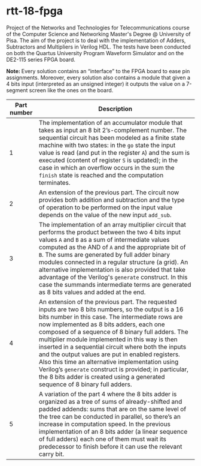 # rtt-18-fpga
Project of the Networks and Technologies for Telecommunications course of the Computer Science and Networking Master's Degree @ University of Pisa. The aim of the project is to deal with the implementation of Adders, Subtractors and Multipliers in Verilog HDL. The tests have been conducted on both the Quartus University Program Waveform Simulator and on the DE2-115 series FPGA board.

<b>Note: </b>Every solution contains an “interface” to the FPGA board to ease pin assignments. Moreover, every solution also contains a module that given a 4 bits input (interpreted as an unsigned integer) it outputs the value on a 7-segment screen like the ones on the board.

| <b>Part number</b> | <b>Description</b> |
| ---------- | ----------- |
| 1 | The implementation of an accumulator module that takes as input an 8 bit 2’s-complement number. The sequential circuit has been modeled as a finite state machine with two states: in the `go` state the input value is read (and put in the register `A`) and the sum is executed (content of register `S` is updated); in the case in which an overflow occurs in the sum the `finish` state is reached and the computation terminates. |
| 2 | An extension of the previous part. The circuit now provides both addition and subtraction and the type of operation to be performed on the input value depends on the value of the new input `add_sub`. |
| 3 | The implementation of an array multiplier circuit that performs the product between the two 4 bits input values `A` and `B` as a sum of intermediate values computed as the AND of `A` and the appropriate bit of `B`. The sums are generated by full adder binary modules connected in a regular structure (a grid). An alternative implementation is also provided that take advantage of the Verilog's `generate` construct. In this case the summands intermediate terms are generated as 8 bits values and added at the end. |
| 4 | An extension of the previous part. The requested inputs are two 8 bits numbers, so the output is a 16 bits number in this case. The intermediate rows are now implemented as 8 bits adders, each one composed of a sequence of 8 binary full adders. The multiplier module implemented in this way is then inserted in a sequential circuit where both the inputs and the output values are put in enabled registers. Also this time an alternative implementation using Verilog’s `generate` construct is provided; in particular, the 8 bits adder is created using a generated sequence of 8 binary full adders. |
| 5 | A variation of the part 4 where the 8 bits adder is organized as a tree of sums of already-shifted and padded addends: sums that are on the same level of the tree can be conducted in parallel, so there’s an increase in computation speed. In the previous implementation of an 8 bits adder (a linear sequence of full adders) each one of them must wait its predecessor to finish before it can use the relevant carry bit. |

